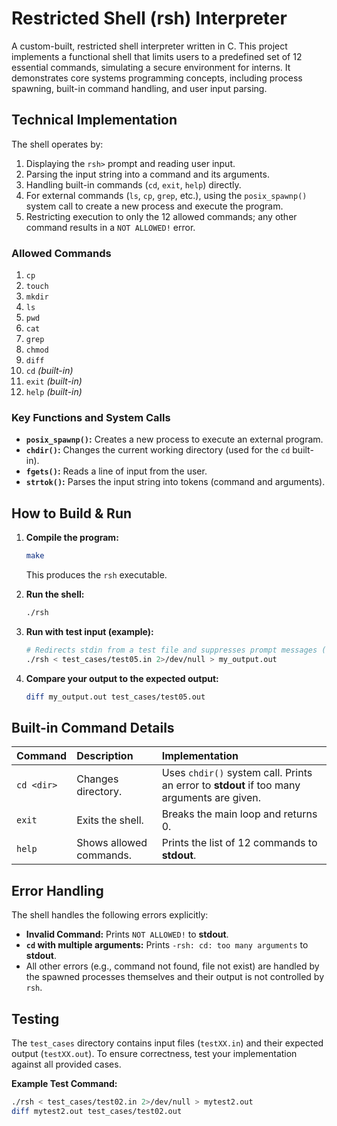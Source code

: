 # Restricted Shell (rsh) Interpreter

A custom-built, restricted shell interpreter written in C. This project implements a functional shell that limits users to a predefined set of 12 essential commands, simulating a secure environment for interns. It demonstrates core systems programming concepts, including process spawning, built-in command handling, and user input parsing.

## Technical Implementation

The shell operates by:
1.  Displaying the `rsh>` prompt and reading user input.
2.  Parsing the input string into a command and its arguments.
3.  Handling built-in commands (`cd`, `exit`, `help`) directly.
4.  For external commands (`ls`, `cp`, `grep`, etc.), using the `posix_spawnp()` system call to create a new process and execute the program.
5.  Restricting execution to only the 12 allowed commands; any other command results in a `NOT ALLOWED!` error.

### Allowed Commands
1.  `cp`
2.  `touch`
3.  `mkdir`
4.  `ls`
5.  `pwd`
6.  `cat`
7.  `grep`
8.  `chmod`
9.  `diff`
10. `cd`      *(built-in)*
11. `exit`    *(built-in)*
12. `help`    *(built-in)*

### Key Functions and System Calls
- **`posix_spawnp()`:** Creates a new process to execute an external program.
- **`chdir()`:** Changes the current working directory (used for the `cd` built-in).
- **`fgets()`:** Reads a line of input from the user.
- **`strtok()`:** Parses the input string into tokens (command and arguments).

## How to Build & Run

1.  **Compile the program:**
    ```bash
    make
    ```
    This produces the `rsh` executable.

2.  **Run the shell:**
    ```bash
    ./rsh
    ```

3.  **Run with test input (example):**
    ```bash
    # Redirects stdin from a test file and suppresses prompt messages (sent to stderr)
    ./rsh < test_cases/test05.in 2>/dev/null > my_output.out
    ```

4.  **Compare your output to the expected output:**
    ```bash
    diff my_output.out test_cases/test05.out
    ```

## Built-in Command Details

| Command | Description | Implementation |
| :--- | :--- | :--- |
| `cd <dir>` | Changes directory. | Uses `chdir()` system call. Prints an error to **stdout** if too many arguments are given. |
| `exit` | Exits the shell. | Breaks the main loop and returns 0. |
| `help` | Shows allowed commands. | Prints the list of 12 commands to **stdout**. |

## Error Handling

The shell handles the following errors explicitly:

- **Invalid Command:** Prints `NOT ALLOWED!` to **stdout**.
- **`cd` with multiple arguments:** Prints `-rsh: cd: too many arguments` to **stdout**.
- All other errors (e.g., command not found, file not exist) are handled by the spawned processes themselves and their output is not controlled by `rsh`.

## Testing

The `test_cases` directory contains input files (`testXX.in`) and their expected output (`testXX.out`). To ensure correctness, test your implementation against all provided cases.

**Example Test Command:**
```bash
./rsh < test_cases/test02.in 2>/dev/null > mytest2.out
diff mytest2.out test_cases/test02.out
